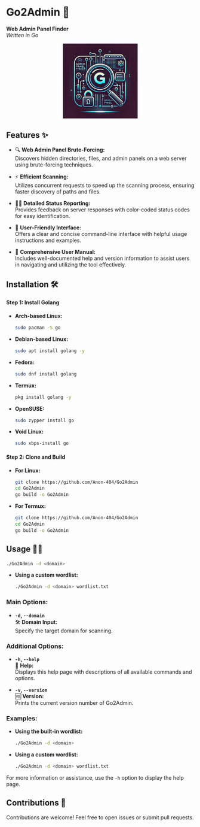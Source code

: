 
# Go2Admin 🔎
**Web Admin Panel Finder**  
*Written in Go*

<div align="center">
  <img src="https://raw.githubusercontent.com/Anon-404/My-assets/main/Go2Admin/Go2Admin.jpg" alt="Go2Admin Logo" width="200"/>
</div>

## Features ✨

- 🔍 **Web Admin Panel Brute-Forcing:**  
  Discovers hidden directories, files, and admin panels on a web server using brute-forcing techniques.

- ⚡ **Efficient Scanning:**  
  Utilizes concurrent requests to speed up the scanning process, ensuring faster discovery of paths and files.

- 🕵️‍♂️ **Detailed Status Reporting:**  
  Provides feedback on server responses with color-coded status codes for easy identification.

- 🎯 **User-Friendly Interface:**  
  Offers a clear and concise command-line interface with helpful usage instructions and examples.

- 📖 **Comprehensive User Manual:**  
  Includes well-documented help and version information to assist users in navigating and utilizing the tool effectively.

## Installation 🛠️

#### Step 1: Install Golang
- **Arch-based Linux:**
  ```bash
  sudo pacman -S go
  ```
- **Debian-based Linux:**
  ```bash
  sudo apt install golang -y
  ```
- **Fedora:**
  ```bash
  sudo dnf install golang
  ```
- **Termux:**
  ```bash
  pkg install golang -y
  ```
- **OpenSUSE:**
  ```bash
  sudo zypper install go
  ```
- **Void Linux:**
  ```bash
  sudo xbps-install go
  ```

#### Step 2: Clone and Build
- **For Linux:**
  ```bash
  git clone https://github.com/Anon-404/Go2Admin 
  cd Go2Admin 
  go build -o Go2Admin 
  ```
- **For Termux:**
  ```bash
  git clone https://github.com/Anon-404/Go2Admin
  cd Go2Admin
  go build -o Go2Admin
  ```

## Usage 🧑‍💻

```bash
./Go2Admin -d <domain>
```

- **Using a custom wordlist:**
  ```bash
  ./Go2Admin -d <domain> wordlist.txt
  ```

### Main Options:

- **`-d`, `--domain`**  
  🛠 **Domain Input:**  
  Specify the target domain for scanning.

### Additional Options:

- **`-h`, `--help`**  
  📝 **Help:**  
  Displays this help page with descriptions of all available commands and options.

- **`-v`, `--version`**  
  🆚 **Version:**  
  Prints the current version number of Go2Admin.

### Examples:

- **Using the built-in wordlist:**
  ```bash
  ./Go2Admin -d <domain>
  ```
- **Using a custom wordlist:**
  ```bash
  ./Go2Admin -d <domain> wordlist.txt
  ```

For more information or assistance, use the `-h` option to display the help page.

## Contributions 🤝
Contributions are welcome! Feel free to open issues or submit pull requests.
